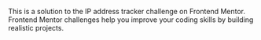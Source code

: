 This is a solution to the IP address tracker challenge on Frontend Mentor. Frontend Mentor challenges help you improve your coding skills by building realistic projects.
